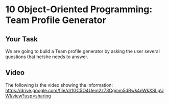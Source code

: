 # 10 Object-Oriented Programming: Team Profile Generator

## Your Task

We are going to build a Team profile generator by asking the user several questions that he/she needs to answer.


## Video
The following is the video showing the information:
https://drive.google.com/file/d/1GC5O4Uem2z73Cgmm5dBwk4nWkXSLpUWl/view?usp=sharing
